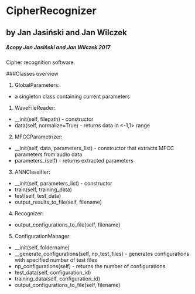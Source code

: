 # CipherRecognizer

## by Jan Jasiński and Jan Wilczek
##### &copy Jan Jasiński and Jan Wilczek 2017

Cipher recognition software.

###Classes overview

1. GlobalParameters:
  - a singleton class containing current parameters

1. WaveFileReader:
  * __init(self, filepath)  - constructor
  * data(self, normalize=True) - returns data in <-1,1> range
  
 2. MFCCParametrizer:
  * __init(self, data, parameters_list) - constructor that extracts MFCC parameters from audio data
  * parameters_(self) - returns extracted parameters
  
 3. ANNClassifier:
  * __init(self, parameters_list) - constructor
  * train(self, training_data)
  * test(self, test_data)
  * output_results_to_file(self, filename)
  
 4. Recognizer:

  * output_configurations_to_file(self, filename)

 5. ConfigurationManager:
  * __init(self, foldername)
  * __generate_configurations(self, np_test_files) - generates configurations with specified number of test files
  * np_configurations(self) - returns the number of configurations
  * test_data(self, configuration_id)
  * training_data(self, configuration_id)
  * output_configurations_to_file(self, filename)
